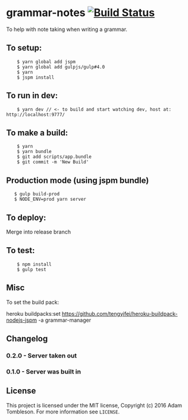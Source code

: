 # grammar-notes [![Build Status](https://travis-ci.org/rek/grammar-notes.svg?branch=master)](https://travis-ci.org/rek/grammar-notes)

To help with note taking when writing a grammar.

## To setup:

```
	$ yarn global add jspm
	$ yarn global add gulpjs/gulp#4.0
	$ yarn
	$ jspm install
```

## To run in dev:

```
	$ yarn dev // <- to build and start watching dev, host at: http://localhost:9777/
```

## To make a build:

```
	$ yarn
	$ yarn bundle
	$ git add scripts/app.bundle
	$ git commit -m 'New Build'
```

## Production mode (using jspm bundle)

```
   $ gulp build-prod
   $ NODE_ENV=prod yarn server
```

## To deploy:

Merge into release branch

## To test:

```
	$ npm install
	$ gulp test
```

## Misc

To set the build pack:

heroku buildpacks:set https://github.com/tengyifei/heroku-buildpack-nodejs-jspm -a grammar-manager

## Changelog

### 0.2.0 - Server taken out

### 0.1.0 - Server was built in

## License

This project is licensed under the MIT license, Copyright (c) 2016 Adam Tombleson. For more information see `LICENSE`.

